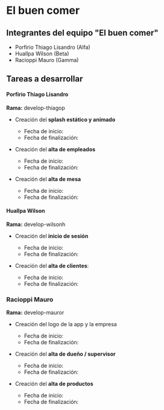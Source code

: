 # El buen comer

## Integrantes del equipo "El buen comer"
 - Porfirio Thiago Lisandro (Alfa)
 - Huallpa Wilson (Beta)
 - Racioppi Mauro (Gamma)

## Tareas a desarrollar

#### Porfirio Thiago Lisandro

**Rama:** develop-thiagop

 - Creación del **splash estático y animado**
    - Fecha de inicio:
    - Fecha de finalización: 
 
 - Creación del **alta de empleados**
    - Fecha de inicio:
    - Fecha de finalización:
       
 - Creación del **alta de mesa**
    - Fecha de inicio:
    - Fecha de finalización:
  

#### Huallpa Wilson

**Rama:** develop-wilsonh

 - Creación del **inicio de sesión**
    - Fecha de inicio:
    - Fecha de finalización: 
 
 - Creación del **alta de clientes**:
    - Fecha de inicio:
    - Fecha de finalización: 

### Racioppi Mauro

**Rama:** develop-mauror

 - Creación del logo de la app y la empresa
    - Fecha de inicio:
    - Fecha de finalización:

 - Creación del **alta de dueño / supervisor**
    - Fecha de inicio:
    - Fecha de finalización:
      
 - Creación del **alta de productos**
    - Fecha de inicio:
    - Fecha de finalización:

